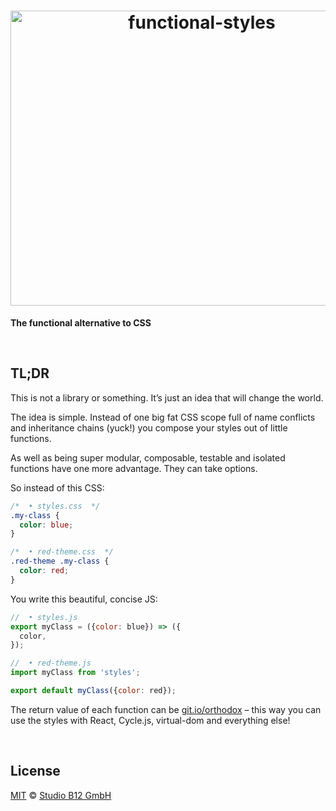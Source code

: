 <h1 align="center">
  <img
    alt="functional-styles"
    width="596"
    height="472"
    src="https://cdn.rawgit.com/studio-b12/functional-styles/0b7be24/logo.svg"
    id="/"
  />
</h1>

**The functional alternative to CSS**




&nbsp;

##                                                                 <a id="/tldr" >TL;DR                                                                      </a>

This is not a library or something. It’s just an idea that will change the world.

The idea is simple. Instead of one big fat CSS scope full of name conflicts and inheritance chains (yuck!) you compose your styles out of little functions.

As well as being super modular, composable, testable and isolated functions have one more advantage. They can take options.

So instead of this CSS:

```css
/*  • styles.css  */
.my-class {
  color: blue;
}

/*  • red-theme.css  */
.red-theme .my-class {
  color: red;
}
```

You write this beautiful, concise JS:

```js
//  • styles.js
export myClass = ({color: blue}) => ({
  color,
});

//  • red-theme.js
import myClass from 'styles';

export default myClass({color: red});
```

The return value of each function can be [git.io/orthodox](http://github.com/studio-b12/orthodox) – this way you can use the styles with React, Cycle.js, virtual-dom and everything else!




&nbsp;

##                                                              <a id="/license" >License                                                                    </a>

[MIT](./License.md) © [Studio B12 GmbH](http://github.com/studio-b12)
